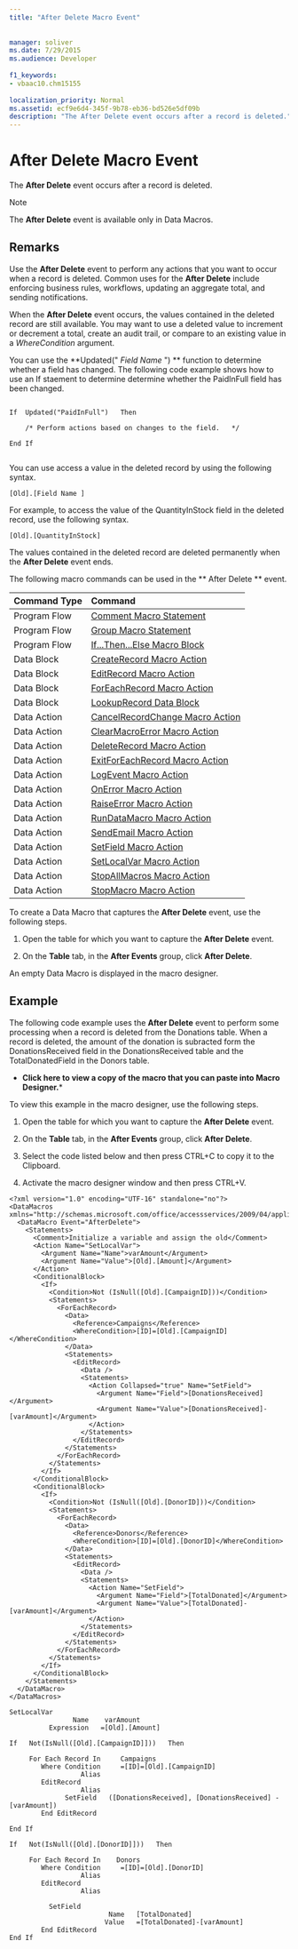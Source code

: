 ```yaml
---
title: "After Delete Macro Event"
  
  
manager: soliver
ms.date: 7/29/2015
ms.audience: Developer
 
f1_keywords:
- vbaac10.chm15155
  
localization_priority: Normal
ms.assetid: ecf9e6d4-345f-9b78-eb36-bd526e5df09b
description: "The After Delete event occurs after a record is deleted."
---
```


# After Delete Macro Event

The **After Delete** event occurs after a record is deleted. 
  
> [!NOTE]
> The **After Delete** event is available only in Data Macros. 
  
## Remarks

Use the **After Delete** event to perform any actions that you want to occur when a record is deleted. Common uses for the **After Delete** include enforcing business rules, workflows, updating an aggregate total, and sending notifications. 
  
When the **After Delete** event occurs, the values contained in the deleted record are still available. You may want to use a deleted value to increment or decrement a total, create an audit trail, or compare to an existing value in a  *WhereCondition*  argument. 
  
You can use the **Updated(" *Field Name*  ") ** function to determine whether a field has changed. The following code example shows how to use an If staement to determine determine whether the PaidInFull field has been changed. 
  
```
 
If  Updated("PaidInFull")   Then 
 
    /* Perform actions based on changes to the field.   */ 
 
End If 
 
```

You can use access a value in the deleted record by using the following syntax.
  
```
[Old].[Field Name ]
```

For example, to access the value of the QuantityInStock field in the deleted record, use the following syntax.
  
```
[Old].[QuantityInStock]
```

The values contained in the deleted record are deleted permanently when the **After Delete** event ends. 
  
The following macro commands can be used in the ** After Delete ** event. 
  
|**Command Type**|**Command**|
|:-----|:-----|
|Program Flow  <br/> |[Comment Macro Statement](comment-macro-statement.md) <br/> |
|Program Flow  <br/> |[Group Macro Statement](group-macro-statement.md) <br/> |
|Program Flow  <br/> |[If...Then...Else Macro Block](ifthenelse-macro-block.md) <br/> |
|Data Block  <br/> |[CreateRecord Macro Action](createrecord-data-block.md) <br/> |
|Data Block  <br/> |[EditRecord Macro Action](editrecord-data-block.md) <br/> |
|Data Block  <br/> |[ForEachRecord Macro Action](foreachrecord-data-block.md) <br/> |
|Data Block  <br/> |[LookupRecord Data Block](lookuprecord-data-block.md) <br/> |
|Data Action  <br/> |[CancelRecordChange Macro Action](cancelrecordchange-macro-action.md) <br/> |
|Data Action  <br/> |[ClearMacroError Macro Action](clearmacroerror-macro-action.md) <br/> |
|Data Action  <br/> |[DeleteRecord Macro Action](deleterecord-macro-action.md) <br/> |
|Data Action  <br/> |[ExitForEachRecord Macro Action](exitforeachrecord-macro-action.md) <br/> |
|Data Action  <br/> |[LogEvent Macro Action](logevent-macro-action.md) <br/> |
|Data Action  <br/> |[OnError Macro Action](onerror-macro-action.md) <br/> |
|Data Action  <br/> |[RaiseError Macro Action](raiseerror-macro-action.md) <br/> |
|Data Action  <br/> |[RunDataMacro Macro Action](rundatamacro-macro-action.md) <br/> |
|Data Action  <br/> |[SendEmail Macro Action](sendemail-macro-action.md) <br/> |
|Data Action  <br/> |[SetField Macro Action](setfield-macro-action.md) <br/> |
|Data Action  <br/> |[SetLocalVar Macro Action](setlocalvar-macro-action.md) <br/> |
|Data Action  <br/> |[StopAllMacros Macro Action](stopallmacros-macro-action.md) <br/> |
|Data Action  <br/> |[StopMacro Macro Action](stopmacro-macro-action.md) <br/> |
   
To create a Data Macro that captures the **After Delete** event, use the following steps. 
  
1. Open the table for which you want to capture the **After Delete** event. 
    
2. On the **Table** tab, in the **After Events** group, click **After Delete**.
    
An empty Data Macro is displayed in the macro designer.
  
## Example

The following code example uses the **After Delete** event to perform some processing when a record is deleted from the Donations table. When a record is deleted, the amount of the donation is subracted form the DonationsReceived field in the DonationsReceived table and the TotalDonatedField in the Donors table. 
  
 * **Click here to view a copy of the macro that you can paste into Macro Designer.*** 
  
To view this example in the macro designer, use the following steps.
  
1. Open the table for which you want to capture the **After Delete** event. 
    
2. On the **Table** tab, in the **After Events** group, click **After Delete**.
    
3. Select the code listed below and then press CTRL+C to copy it to the Clipboard.
    
4. Activate the macro designer window and then press CTRL+V.
    
```
<?xml version="1.0" encoding="UTF-16" standalone="no"?> 
<DataMacros xmlns="http://schemas.microsoft.com/office/accessservices/2009/04/application"> 
  <DataMacro Event="AfterDelete"> 
    <Statements> 
      <Comment>Initialize a variable and assign the old</Comment> 
      <Action Name="SetLocalVar"> 
        <Argument Name="Name">varAmount</Argument> 
        <Argument Name="Value">[Old].[Amount]</Argument> 
      </Action> 
      <ConditionalBlock> 
        <If> 
          <Condition>Not (IsNull([Old].[CampaignID]))</Condition> 
          <Statements> 
            <ForEachRecord> 
              <Data> 
                <Reference>Campaigns</Reference> 
                <WhereCondition>[ID]=[Old].[CampaignID]</WhereCondition> 
              </Data> 
              <Statements> 
                <EditRecord> 
                  <Data /> 
                  <Statements> 
                    <Action Collapsed="true" Name="SetField"> 
                      <Argument Name="Field">[DonationsReceived]</Argument> 
                      <Argument Name="Value">[DonationsReceived]-[varAmount]</Argument> 
                    </Action> 
                  </Statements> 
                </EditRecord> 
              </Statements> 
            </ForEachRecord> 
          </Statements> 
        </If> 
      </ConditionalBlock> 
      <ConditionalBlock> 
        <If> 
          <Condition>Not (IsNull([Old].[DonorID]))</Condition> 
          <Statements> 
            <ForEachRecord> 
              <Data> 
                <Reference>Donors</Reference> 
                <WhereCondition>[ID]=[Old].[DonorID]</WhereCondition> 
              </Data> 
              <Statements> 
                <EditRecord> 
                  <Data /> 
                  <Statements> 
                    <Action Name="SetField"> 
                      <Argument Name="Field">[TotalDonated]</Argument> 
                      <Argument Name="Value">[TotalDonated]-[varAmount]</Argument> 
                    </Action> 
                  </Statements> 
                </EditRecord> 
              </Statements> 
            </ForEachRecord> 
          </Statements> 
        </If> 
      </ConditionalBlock> 
    </Statements> 
  </DataMacro> 
</DataMacros>
 
SetLocalVar 
                Name    varAmount 
          Expression   =[Old].[Amount] 
 
If   Not(IsNull([Old].[CampaignID]]))   Then 
 
     For Each Record In     Campaigns 
        Where Condition     =[ID]=[Old].[CampaignID] 
                  Alias 
        EditRecord 
                  Alias 
              SetField   ([DonationsReceived], [DonationsReceived] - [varAmount]) 
        End EditRecord 
 
End If 
 
If   Not(IsNull([Old].[DonorID]]))   Then 
 
     For Each Record In    Donors 
        Where Condition     =[ID]=[Old].[DonorID] 
                  Alias 
        EditRecord 
                  Alias 
 
          SetField 
                         Name   [TotalDonated] 
                        Value   =[TotalDonated]-[varAmount] 
        End EditRecord 
End If 
```


